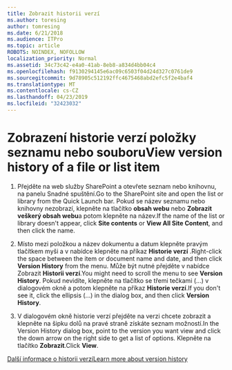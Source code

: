 ```yaml
---
title: Zobrazit historii verzí
ms.author: toresing
author: tomresing
ms.date: 6/21/2018
ms.audience: ITPro
ms.topic: article
ROBOTS: NOINDEX, NOFOLLOW
localization_priority: Normal
ms.assetid: 34c73c42-e4a0-41ab-8eb8-a834d4bb04c4
ms.openlocfilehash: f9130294145e6ac09c6503f04d24d327c0761de9
ms.sourcegitcommit: 9d78905c512192ffc4675468abd2efc5f2e4baf4
ms.translationtype: MT
ms.contentlocale: cs-CZ
ms.lasthandoff: 04/23/2019
ms.locfileid: "32423032"
---
```

# <a name="view-version-history-of-a-file-or-list-item"></a><span data-ttu-id="023e7-102">Zobrazení historie verzí položky seznamu nebo souboru</span><span class="sxs-lookup"><span data-stu-id="023e7-102">View version history of a file or list item</span></span>

1. <span data-ttu-id="023e7-103">Přejděte na web služby SharePoint a otevřete seznam nebo knihovnu, na panelu Snadné spuštění.</span><span class="sxs-lookup"><span data-stu-id="023e7-103">Go to the SharePoint site and open the list or library from the Quick Launch bar.</span></span> <span data-ttu-id="023e7-104">Pokud se název seznamu nebo knihovny nezobrazí, klepněte na tlačítko **obsah webu** nebo **Zobrazit veškerý obsah webu**a potom klepněte na název.</span><span class="sxs-lookup"><span data-stu-id="023e7-104">If the name of the list or library doesn't appear, click **Site contents** or **View All Site Content**, and then click the name.</span></span>
    
2. <span data-ttu-id="023e7-105">Místo mezi položkou a název dokumentu a datum klepněte pravým tlačítkem myši a v nabídce klepněte na příkaz **Historie verzí** .</span><span class="sxs-lookup"><span data-stu-id="023e7-105">Right-click the space between the item or document name and date, and then click **Version History** from the menu.</span></span> <span data-ttu-id="023e7-106">Může být nutné přejděte v nabídce Zobrazit **Historii verzí**.</span><span class="sxs-lookup"><span data-stu-id="023e7-106">You might need to scroll the menu to see **Version History**.</span></span> <span data-ttu-id="023e7-107">Pokud nevidíte, klepněte na tlačítko se třemi tečkami (...) v dialogovém okně a potom klepněte na příkaz **Historie verzí**.</span><span class="sxs-lookup"><span data-stu-id="023e7-107">If you don't see it, click the ellipsis (...) in the dialog box, and then click **Version History**.</span></span>
    
3. <span data-ttu-id="023e7-108">V dialogovém okně historie verzí přejděte na verzi chcete zobrazit a klepněte na šipku dolů na pravé straně získáte seznam možností.</span><span class="sxs-lookup"><span data-stu-id="023e7-108">In the Version History dialog box, point to the version you want view and click the down arrow on the right side to get a list of options.</span></span> <span data-ttu-id="023e7-109">Klepněte na tlačítko **Zobrazit**.</span><span class="sxs-lookup"><span data-stu-id="023e7-109">Click **View**.</span></span>
    
[<span data-ttu-id="023e7-110">Další informace o historii verzí</span><span class="sxs-lookup"><span data-stu-id="023e7-110">Learn more about version history</span></span>](https://go.microsoft.com/fwlink/?linkid=875709)
  

